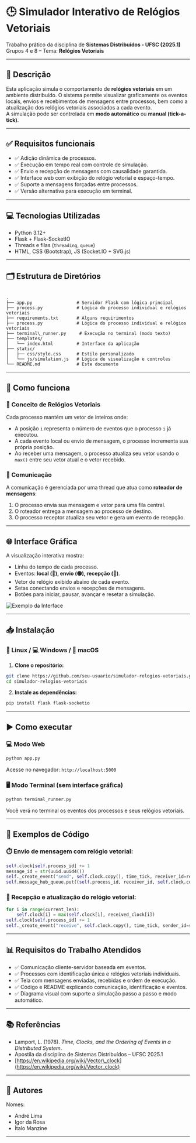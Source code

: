
# 🕒 Simulador Interativo de Relógios Vetoriais

Trabalho prático da disciplina de **Sistemas Distribuídos - UFSC (2025.1)**  
Grupos 4 e 8 – Tema: **Relógios Vetoriais**

---

## 📌 Descrição

Esta aplicação simula o comportamento de **relógios vetoriais** em um ambiente distribuído. O sistema permite visualizar graficamente os eventos locais, envios e recebimentos de mensagens entre processos, bem como a atualização dos relógios vetoriais associados a cada evento.  
A simulação pode ser controlada em **modo automático** ou **manual (tick-a-tick)**.

---

## ✅ Requisitos funcionais

- ✅ Adição dinâmica de processos.
- ✅ Execução em tempo real com controle de simulação.
- ✅ Envio e recepção de mensagens com causalidade garantida.
- ✅ Interface web com exibição do relógio vetorial e espaço-tempo.
- ✅ Suporte a mensagens forçadas entre processos.
- ✅ Versão alternativa para execução em terminal.

---

## 💻 Tecnologias Utilizadas

- Python 3.12+
- Flask + Flask-SocketIO
- Threads e filas (`threading`, `queue`)
- HTML, CSS (Bootstrap), JS (Socket.IO + SVG.js)

---

## 🗂️ Estrutura de Diretórios

```

.
├── app.py                 # Servidor Flask com lógica principal
├── process.py             # Lógica do processo individual e relógios vetoriais
├── requirements.txt       # Alguns requirimentos
├── process.py             # Lógica do processo individual e relógios vetoriais
├── terminal\_runner.py     # Execução no terminal (modo texto)
├── templates/
│   └── index.html         # Interface da aplicação
├── static/
│   ├── css/style.css      # Estilo personalizado
│   └── js/simulation.js   # Lógica de visualização e controles
└── README.md              # Este documento

````

---

## 🧠 Como funciona

### 🧩 Conceito de Relógios Vetoriais

Cada processo mantém um vetor de inteiros onde:
- A posição `i` representa o número de eventos que o processo `i` já executou.
- A cada evento local ou envio de mensagem, o processo incrementa sua própria posição.
- Ao receber uma mensagem, o processo atualiza seu vetor usando o `max()` entre seu vetor atual e o vetor recebido.

### 🔄 Comunicação

A comunicação é gerenciada por uma thread que atua como **roteador de mensagens**:
1. O processo envia sua mensagem e vetor para uma fila central.
2. O roteador entrega a mensagem ao processo de destino.
3. O processo receptor atualiza seu vetor e gera um evento de recepção.

---

## 🌐 Interface Gráfica

A visualização interativa mostra:
- Linha do tempo de cada processo.
- Eventos: **local (🔵), envio (🟢), recepção (🔴)**.
- Vetor de relógio exibido abaixo de cada evento.
- Setas conectando envios e recepções de mensagens.
- Botões para iniciar, pausar, avançar e resetar a simulação.

![Exemplo da Interface](exemplo1.png) 

---

## 📥 Instalação

### 🐧 Linux / 💻 Windows / 🍎 macOS

1. **Clone o repositório:**
```bash
git clone https://github.com/seu-usuario/simulador-relogios-vetoriais.git
cd simulador-relogios-vetoriais
````

2. **Instale as dependências:**

```bash
pip install flask flask-socketio
```

---

## ▶️ Como executar

### 💻 Modo Web

```bash
python app.py
```

Acesse no navegador:
`http://localhost:5000`

### 🖥️ Modo Terminal (sem interface gráfica)

```bash
python terminal_runner.py
```

Você verá no terminal os eventos dos processos e seus relógios vetoriais.

---

## 📌 Exemplos de Código

### ⏱️ Envio de mensagem com relógio vetorial:

```python
self.clock[self.process_id] += 1
message_id = str(uuid.uuid4())
self._create_event("send", self.clock.copy(), time_tick, receiver_id=receiver_id, message_id=message_id)
self.message_hub_queue.put((self.process_id, receiver_id, self.clock.copy(), message_id))
```

### 📨 Recepção e atualização do relógio vetorial:

```python
for i in range(current_len):
    self.clock[i] = max(self.clock[i], received_clock[i])
self.clock[self.process_id] += 1
self._create_event("receive", self.clock.copy(), time_tick, sender_id=sender_id, message_id=message_id)
```

---

## 📊 Requisitos do Trabalho Atendidos

* ✅ Comunicação cliente-servidor baseada em eventos.
* ✅ Processos com identificação única e relógios vetoriais individuais.
* ✅ Tela com mensagens enviadas, recebidas e ordem de execução.
* ✅ Código e README explicando comunicação, identificação e eventos.
* ✅ Diagrama visual com suporte a simulação passo a passo e modo automático.

---

## 📚 Referências

* Lamport, L. (1978). *Time, Clocks, and the Ordering of Events in a Distributed System*.
* Apostila da disciplina de Sistemas Distribuídos – UFSC 2025.1
* [https://en.wikipedia.org/wiki/Vector\_clock](https://en.wikipedia.org/wiki/Vector_clock)

---

## 👥 Autores

Nomes:
* André Lima
* Igor da Rosa
* Ítalo Manzine

---
